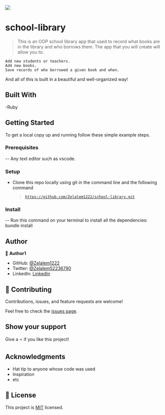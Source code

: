 ![](https://img.shields.io/badge/Zelalem-blueviolet)

# school-library

> This is an OOP school library app that used to record what books are in the library and who borrows them.
   The app that you will create will allow you to:

    Add new students or teachers.
    Add new books.
    Save records of who borrowed a given book and when.
And all of this is built in a beautiful and well-organized way!


## Built With

-Ruby


## Getting Started

To get a local copy up and running follow these simple example steps.

### Prerequisites

-- Any text editor such as vscode.

### Setup

- Clone this repo locally using git in the command line and the following command

  > <code>https://github.com/Zelalem1222/school-library.git</code>

### Install

-- Run this command on your terminal to install all the dependencies: bundle install



## Author

👤 **Author1**

- GitHub: [@Zelalem1222](https://github.com/Zelalem1222)
- Twitter: [@Zelalem52236790](https://twitter.com/Zelalem52236790)
- LinkedIn: [LinkedIn](https://www.linkedin.com/in/zelalemfissha/)

## 🤝 Contributing

Contributions, issues, and feature requests are welcome!

Feel free to check the [issues page](https://github.com/Zelalem1222/school-library/issues).

## Show your support

Give a ⭐️ if you like this project!

## Acknowledgments

- Hat tip to anyone whose code was used
- Inspiration
- etc

## 📝 License

This project is [MIT](./LICENSE) licensed.

